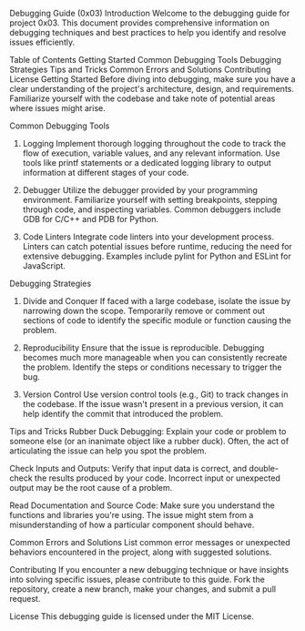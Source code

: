 
Debugging Guide (0x03)
Introduction
Welcome to the debugging guide for project 0x03. This document provides comprehensive information on debugging techniques and best practices to help you identify and resolve issues efficiently.

Table of Contents
Getting Started
Common Debugging Tools
Debugging Strategies
Tips and Tricks
Common Errors and Solutions
Contributing
License
Getting Started
Before diving into debugging, make sure you have a clear understanding of the project's architecture, design, and requirements. Familiarize yourself with the codebase and take note of potential areas where issues might arise.

Common Debugging Tools
1. Logging
Implement thorough logging throughout the code to track the flow of execution, variable values, and any relevant information. Use tools like printf statements or a dedicated logging library to output information at different stages of your code.

2. Debugger
Utilize the debugger provided by your programming environment. Familiarize yourself with setting breakpoints, stepping through code, and inspecting variables. Common debuggers include GDB for C/C++ and PDB for Python.

3. Code Linters
Integrate code linters into your development process. Linters can catch potential issues before runtime, reducing the need for extensive debugging. Examples include pylint for Python and ESLint for JavaScript.

Debugging Strategies
1. Divide and Conquer
If faced with a large codebase, isolate the issue by narrowing down the scope. Temporarily remove or comment out sections of code to identify the specific module or function causing the problem.

2. Reproducibility
Ensure that the issue is reproducible. Debugging becomes much more manageable when you can consistently recreate the problem. Identify the steps or conditions necessary to trigger the bug.

3. Version Control
Use version control tools (e.g., Git) to track changes in the codebase. If the issue wasn't present in a previous version, it can help identify the commit that introduced the problem.

Tips and Tricks
Rubber Duck Debugging: Explain your code or problem to someone else (or an inanimate object like a rubber duck). Often, the act of articulating the issue can help you spot the problem.

Check Inputs and Outputs: Verify that input data is correct, and double-check the results produced by your code. Incorrect input or unexpected output may be the root cause of a problem.

Read Documentation and Source Code: Make sure you understand the functions and libraries you're using. The issue might stem from a misunderstanding of how a particular component should behave.

Common Errors and Solutions
List common error messages or unexpected behaviors encountered in the project, along with suggested solutions.

Contributing
If you encounter a new debugging technique or have insights into solving specific issues, please contribute to this guide. Fork the repository, create a new branch, make your changes, and submit a pull request.

License
This debugging guide is licensed under the MIT License.


